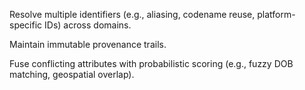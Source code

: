Resolve multiple identifiers (e.g., aliasing, codename reuse, platform-specific IDs) across domains.

Maintain immutable provenance trails.

Fuse conflicting attributes with probabilistic scoring (e.g., fuzzy DOB matching, geospatial overlap).
